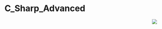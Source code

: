 # C_Sharp_Advanced

<img src="https://user-images.githubusercontent.com/43417474/51799125-ef4ead80-2236-11e9-9a57-dbc6d329d7fe.jpg" hight="10" align="right">
